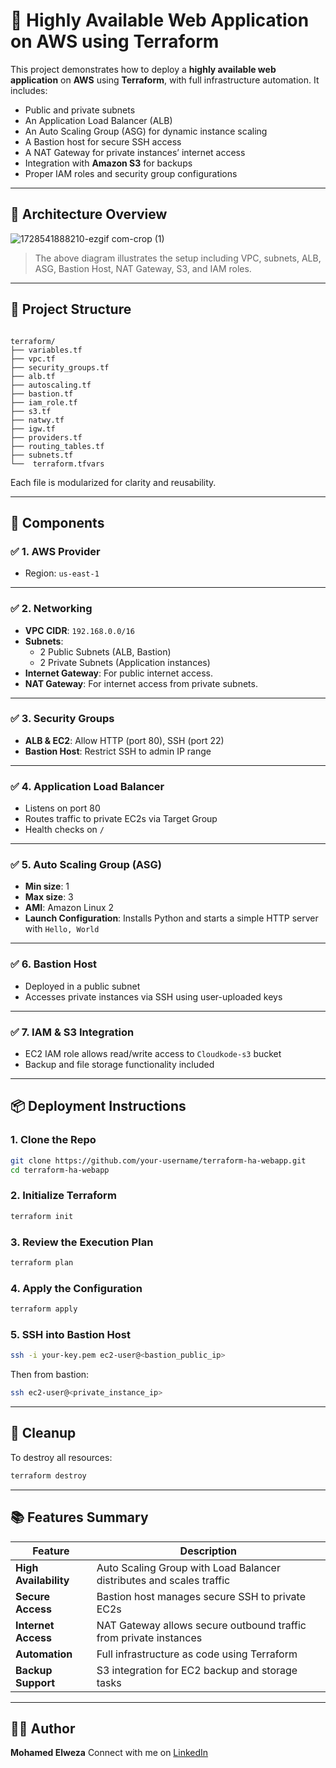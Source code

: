 # 🚀 Highly Available Web Application on AWS using Terraform

This project demonstrates how to deploy a **highly available web application** on **AWS** using **Terraform**, with full infrastructure automation. It includes:

- Public and private subnets
- An Application Load Balancer (ALB)
- An Auto Scaling Group (ASG) for dynamic instance scaling
- A Bastion host for secure SSH access
- A NAT Gateway for private instances’ internet access
- Integration with **Amazon S3** for backups
- Proper IAM roles and security group configurations

---

## 🧭 Architecture Overview

![1728541888210-ezgif com-crop (1)](https://github.com/user-attachments/assets/1f915003-7214-4acf-974f-d4eeb581c017)

> The above diagram illustrates the setup including VPC, subnets, ALB, ASG, Bastion Host, NAT Gateway, S3, and IAM roles.

---

## 📁 Project Structure

```

terraform/
├── variables.tf
├── vpc.tf
├── security_groups.tf
├── alb.tf
├── autoscaling.tf
├── bastion.tf
├── iam_role.tf
├── s3.tf
├── natwy.tf
├── igw.tf
├── providers.tf
├── routing_tables.tf
├── subnets.tf
└──  terraform.tfvars

````

Each file is modularized for clarity and reusability.

---

## 🔧 Components

### ✅ 1. **AWS Provider**
- Region: `us-east-1`

---

### ✅ 2. **Networking**
- **VPC CIDR**: `192.168.0.0/16`
- **Subnets**:  
  - 2 Public Subnets (ALB, Bastion)
  - 2 Private Subnets (Application instances)
- **Internet Gateway**: For public internet access.
- **NAT Gateway**: For internet access from private subnets.

---

### ✅ 3. **Security Groups**
- **ALB & EC2**: Allow HTTP (port 80), SSH (port 22)
- **Bastion Host**: Restrict SSH to admin IP range

---

### ✅ 4. **Application Load Balancer**
- Listens on port 80
- Routes traffic to private EC2s via Target Group
- Health checks on `/`

---

### ✅ 5. **Auto Scaling Group (ASG)**
- **Min size**: 1  
- **Max size**: 3  
- **AMI**: Amazon Linux 2  
- **Launch Configuration**: Installs Python and starts a simple HTTP server with `Hello, World`

---

### ✅ 6. **Bastion Host**
- Deployed in a public subnet
- Accesses private instances via SSH using user-uploaded keys

---

### ✅ 7. **IAM & S3 Integration**
- EC2 IAM role allows read/write access to `Cloudkode-s3` bucket
- Backup and file storage functionality included

---

## 📦 Deployment Instructions

### 1. Clone the Repo

```bash
git clone https://github.com/your-username/terraform-ha-webapp.git
cd terraform-ha-webapp
````

### 2. Initialize Terraform

```bash
terraform init
```

### 3. Review the Execution Plan

```bash
terraform plan
```

### 4. Apply the Configuration

```bash
terraform apply
```

### 5. SSH into Bastion Host

```bash
ssh -i your-key.pem ec2-user@<bastion_public_ip>
```

Then from bastion:

```bash
ssh ec2-user@<private_instance_ip>
```

---

## 🧼 Cleanup

To destroy all resources:

```bash
terraform destroy
```

---

## 📚 Features Summary

| Feature               | Description                                                          |
| --------------------- | -------------------------------------------------------------------- |
| **High Availability** | Auto Scaling Group with Load Balancer distributes and scales traffic |
| **Secure Access**     | Bastion host manages secure SSH to private EC2s                      |
| **Internet Access**   | NAT Gateway allows secure outbound traffic from private instances    |
| **Automation**        | Full infrastructure as code using Terraform                          |
| **Backup Support**    | S3 integration for EC2 backup and storage tasks                      |

---

## 🙋‍♂️ Author

**Mohamed Elweza**
Connect with me on [LinkedIn]([https://www.linkedin.com/in/MohamedElweza](https://www.linkedin.com/in/mohamed-elweza/))

